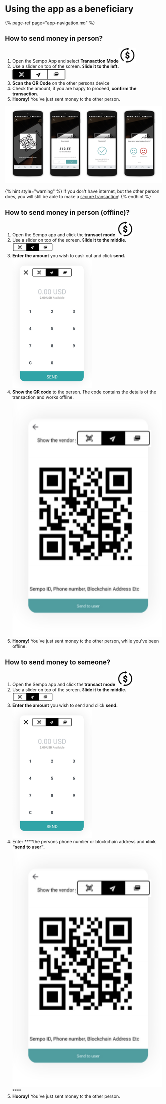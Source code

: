 # Using the app as a beneficiary

{% page-ref page="app-navigation.md" %}

## How to send money in person?

1. Open the Sempo App and select **Transaction Mode**![](../.gitbook/assets/1awqxppuohxec1qye0-c16alhcxvsdepdrnekeugjgq.png) 
2. Use a slider on top of the screen. **Slide it to the left.** ![](../.gitbook/assets/1b97ab-dobk8d9zysir3hztnqzgtbkw8zjowfe1o6qw%20%281%29.png) 
3. **Scan the QR Code** on the other persons device
4. Check the amount, if you are happy to proceed, **confirm the transaction.**
5. **Hooray!** You've just sent money to the other person. 

![QR Payment Flow](../.gitbook/assets/screen-shot-2020-09-11-at-11.24.52-am.png)

{% hint style="warning" %}
If you don't have internet, but the other person does, you will still be able to make a [secure transaction](using-the-app-as-a-beneficiary.md#how-to-send-money-in-person-offline)!
{% endhint %}

## How to send money in person \(offline\)?

1. Open the Sempo app and click the **transact mode** ![](../.gitbook/assets/1awqxppuohxec1qye0-c16alhcxvsdepdrnekeugjgq.png) 
2. Use a slider on top of the screen. **Slide it to the middle.** ![](../.gitbook/assets/middle-slider.png) 
3. **Enter the amount** you wish to cash out and click **send.**  ![](../.gitbook/assets/send.png) 
4. **Show the QR code** to the person. The code contains the details of the transaction and works offline.![](../.gitbook/assets/screen-shot-2020-09-10-at-4.58.10-pm.png) 
5. **Hooray!** You've just sent money to the other person, while you've been offline.

## How to send money to someone?

1. Open the Sempo app and click the **transact mode** ![](../.gitbook/assets/1awqxppuohxec1qye0-c16alhcxvsdepdrnekeugjgq.png) 
2. Use a slider on top of the screen. **Slide it to the middle.** ![](../.gitbook/assets/middle-slider.png) 
3. **Enter the amount** you wish to send and click **send.**  ![](../.gitbook/assets/send.png) 
4. Enter ****the persons phone number or blockchain address and **click "send to user".**![](../.gitbook/assets/screen-shot-2020-09-10-at-4.58.10-pm.png)\*\*\*\*
5. **Hooray!** You've just sent money to the other person. 



